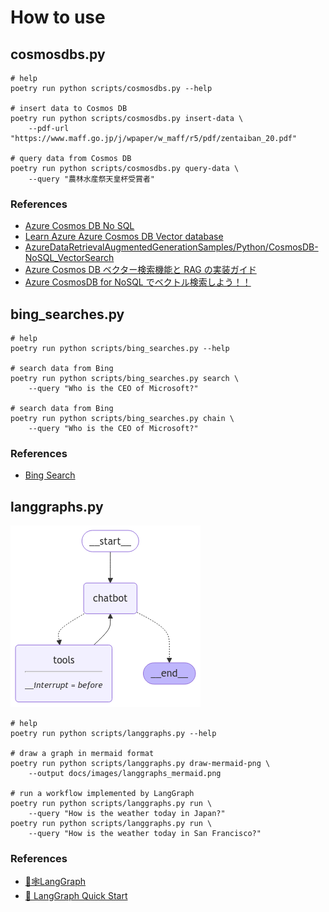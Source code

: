 # How to use

## cosmosdbs.py

```shell
# help
poetry run python scripts/cosmosdbs.py --help

# insert data to Cosmos DB
poetry run python scripts/cosmosdbs.py insert-data \
    --pdf-url "https://www.maff.go.jp/j/wpaper/w_maff/r5/pdf/zentaiban_20.pdf"

# query data from Cosmos DB
poetry run python scripts/cosmosdbs.py query-data \
    --query "農林⽔産祭天皇杯受賞者"
```

### References

- [Azure Cosmos DB No SQL](https://python.langchain.com/docs/integrations/vectorstores/azure_cosmos_db_no_sql/)
- [Learn Azure Azure Cosmos DB Vector database](https://learn.microsoft.com/azure/cosmos-db/vector-database)
- [AzureDataRetrievalAugmentedGenerationSamples/Python/CosmosDB-NoSQL_VectorSearch](https://github.com/microsoft/AzureDataRetrievalAugmentedGenerationSamples/tree/main/Python/CosmosDB-NoSQL_VectorSearch)
- [Azure Cosmos DB ベクター検索機能と RAG の実装ガイド](https://note.com/generativeai_new/n/n3fcb2e57d195)
- [Azure CosmosDB for NoSQL でベクトル検索しよう！！](https://zenn.dev/nomhiro/articles/cosmos-nosql-vector-search)

## bing_searches.py

```shell
# help
poetry run python scripts/bing_searches.py --help

# search data from Bing
poetry run python scripts/bing_searches.py search \
    --query "Who is the CEO of Microsoft?"

# search data from Bing
poetry run python scripts/bing_searches.py chain \
    --query "Who is the CEO of Microsoft?"
```

### References

- [Bing Search](https://python.langchain.com/docs/integrations/tools/bing_search/)

## langgraphs.py

![langgraphs_mermaid](images/langgraphs_mermaid.png)

```shell
# help
poetry run python scripts/langgraphs.py --help

# draw a graph in mermaid format
poetry run python scripts/langgraphs.py draw-mermaid-png \
    --output docs/images/langgraphs_mermaid.png

# run a workflow implemented by LangGraph
poetry run python scripts/langgraphs.py run \
    --query "How is the weather today in Japan?"
poetry run python scripts/langgraphs.py run \
    --query "How is the weather today in San Francisco?"
```

### References

- [🦜🕸️LangGraph](https://langchain-ai.github.io/langgraph/)
- [🚀 LangGraph Quick Start](https://langchain-ai.github.io/langgraph/tutorials/introduction/)
